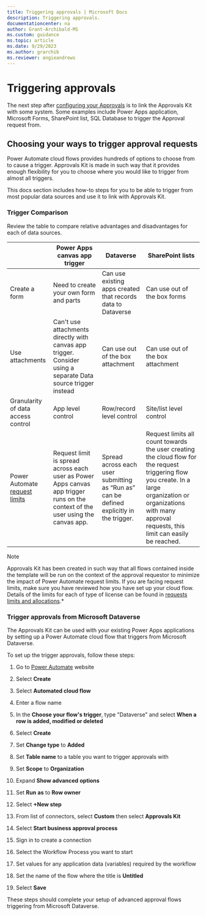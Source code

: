 ```yaml
---
title: Triggering approvals | Microsoft Docs
description: Triggering approvals.
documentationcenter: na
author: Grant-Archibald-MS
ms.custom: guidance
ms.topic: article
ms.date: 9/29/2023
ms.author: grarchib
ms.reviewer: angieandrews
---
```


# Triggering approvals

The next step after [configuring your Approvals](./configuring-preset-approvals.md) is to link the Approvals Kit with some system. Some examples include Power Apps application, Microsoft Forms, SharePoint list, SQL Database to trigger the Approval request from.

## Choosing your ways to trigger approval requests

Power Automate cloud flows provides hundreds of options to choose from to cause a trigger. Approvals Kit is made in such way that it provides enough flexibility for you to choose where you would like to trigger from almost all triggers.

This docs section includes how-to steps for you to be able to trigger from most popular data sources and use it to link with Approvals Kit.

### Trigger Comparison

Review the table to compare relative advantages and disadvantages for each of data sources.

|                                   |Power Apps canvas app trigger|Dataverse|SharePoint lists|
|-----------------------------------|-----------------------------|---------|----------------|
|Create a form                    |Need to create your own form and parts|Can use existing apps created that records data to Dataverse|Can use out of the box forms|
|Use attachments                  |Can't use attachments directly with canvas app trigger. Consider using a separate Data source trigger instead|Can use out of the box attachment|Can use out of the box attachment
|Granularity of data access control |App level control|Row/record level control|Site/list level control
|Power Automate [request limits](/power-platform/admin/api-request-limits-allocations#request-limits-based-on-user-licenses)|Request limit is spread across each user as Power Apps canvas app trigger runs on the context of the user using the canvas app.|Spread across each user submitting  as “Run as” can be defined explicitly in the trigger.|Request limits all count towards the user creating the cloud flow for the request triggering flow you create. In a large organization or organizations with many approval requests, this limit can easily be reached.

> [!NOTE]
> Approvals Kit has been created in such way that all flows contained inside the template will be run on the context of the approval requestor to minimize the impact of Power Automate request limits. If you are facing request limits, make sure you have reviewed how you have set up your cloud flow. Details of the limits for each of type of license can be found in [requests limits and allocations](/power-platform/admin/api-request-limits-allocations#request-limits-based-on-user-licenses).*

### Trigger approvals from Microsoft Dataverse

The Approvals Kit can be used with your existing Power Apps applications by
setting up a Power Automate cloud flow that triggers from Microsoft
Dataverse.

To set up the trigger approvals, follow these steps:

1. Go to [Power Automate](https://flow.microsoft.com) website

1. Select **Create**

1. Select **Automated cloud flow**

1. Enter a flow name

1. In the **Choose your flow's trigger**, type "Dataverse" and select **When a row is added, modified or deleted**

1. Select **Create**

1. Set **Change type** to **Added**

1. Set **Table name** to a table you want to trigger approvals with

1. Set **Scope** to **Organization**

1. Expand **Show advanced** **options**

1. Set **Run** **as** to **Row owner**

1. Select **+New step**

1. From list of connectors, select **Custom** then select **Approvals Kit**

1. Select **Start business approval process**

1. Sign in to create a connection

1. Select the Workflow Process you want to start

1. Set values for any application data (variables) required by the workflow

1. Set the name of the flow where the title is **Untitled**

1. Select **Save**

These steps should complete your setup of advanced approval flows triggering from Microsoft Dataverse.